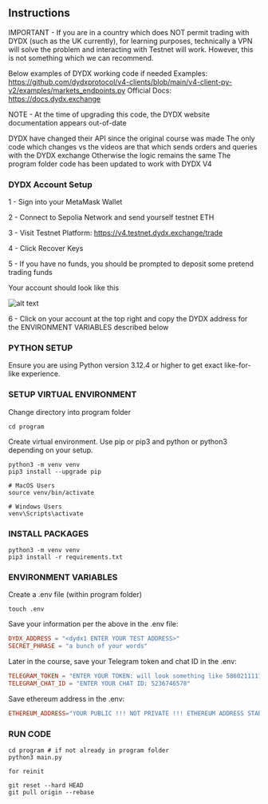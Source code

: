 ## Instructions

IMPORTANT - If you are in a country which does NOT permit trading with DYDX (such as the UK currently),
for learning purposes, technically a VPN will solve the problem and interacting with Testnet will work.
However, this is not something which we can recommend.

Below examples of DYDX working code if needed
Examples: https://github.com/dydxprotocol/v4-clients/blob/main/v4-client-py-v2/examples/markets_endpoints.py
Official Docs: https://docs.dydx.exchange

NOTE - At the time of upgrading this code, the DYDX website documentation appears out-of-date

DYDX have changed their API since the original course was made
The only code which changes vs the videos are that which sends orders and queries with the DYDX exchange
Otherwise the logic remains the same
The program folder code has been updated to work with DYDX V4

### DYDX Account Setup

1 - Sign into your MetaMask Wallet

2 - Connect to Sepolia Network and send yourself testnet ETH

3 - Visit Testnet Platform: https://v4.testnet.dydx.exchange/trade

4 - Click Recover Keys

5 - If you have no funds, you should be prompted to deposit some pretend trading funds

Your account should look like this

![alt text](image.png)

6 - Click on your account at the top right and copy the DYDX address for the ENVIRONMENT VARIABLES described below

### PYTHON SETUP

Ensure you are using Python version 3.12.4 or higher to get exact like-for-like experience.

### SETUP VIRTUAL ENVIRONMENT

Change directory into program folder

```shell
cd program
```

Create virtual environment. Use pip or pip3 and python or python3 depending on your setup.

```shell
python3 -m venv venv
pip3 install --upgrade pip

# MacOS Users
source venv/bin/activate

# Windows Users
venv\Scripts\activate
```

### INSTALL PACKAGES

```shell
python3 -m venv venv
pip3 install -r requirements.txt
```

### ENVIRONMENT VARIABLES

Create a .env file (within program folder)

```shell
touch .env
```

Save your information per the above in the .env file:

```conf
DYDX_ADDRESS = "<dydx1 ENTER YOUR TEST ADDRESS>"
SECRET_PHRASE = "a bunch of your words"
```

Later in the course, save your Telegram token and chat ID in the .env:

```conf
TELEGRAM_TOKEN = "ENTER YOUR TOKEN: will look something like 5860211111:AAGABUQiYet-jI9txy20-hCEgt7NypNwUI"
TELEGRAM_CHAT_ID = "ENTER YOUR CHAT ID: 5236746578"
```

Save ethereum address in the .env:

```conf
ETHEREUM_ADDRESS="YOUR PUBLIC !!! NOT PRIVATE !!! ETHEREUM ADDRESS STARTING WITH 0x 0x0d0..."
```

### RUN CODE

```shell
cd program # if not already in program folder
python3 main.py

for reinit

git reset --hard HEAD
git pull origin --rebase
```
